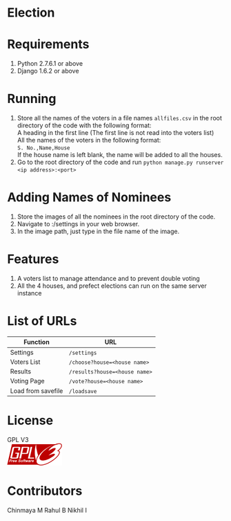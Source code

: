 # Election
# Requirements
1. Python 2.7.6.1 or above
2. Django 1.6.2 or above
  
# Running
1. Store all the names of the voters in a file names `allfiles.csv` in the root directory of the code with the following format:  
A heading in the first line (The first line is not read into the voters list)  
All the names of the voters in the following format:  
`S. No.,Name,House`  
If the house name is left blank, the name will be added to all the houses.  
2. Go to the root directory of the code and run `python manage.py runserver <ip address>:<port>`  

# Adding Names of Nominees  
1. Store the images of all the nominees in the root directory of the code.  
2. Navigate to <ip address>:<port>/settings in your web browser. 
3. In the image path, just type in the file name of the image.  

# Features
1. A voters list to manage attendance and to prevent double voting
2. All  the 4 houses, and prefect elections can run on the same server instance

# List of URLs
Function          | URL
------------------|----------------------------
Settings          |`/settings`
Voters List       |`/choose?house=<house name>`
Results           |`/results?house=<house name>`
Voting Page       |`/vote?house=<house name>`
Load from savefile|`/loadsave`

# License
GPL V3  
![GPL V3 Logo](gplv3.png)  

# Contributors  
Chinmaya M
Rahul B
Nikhil I
